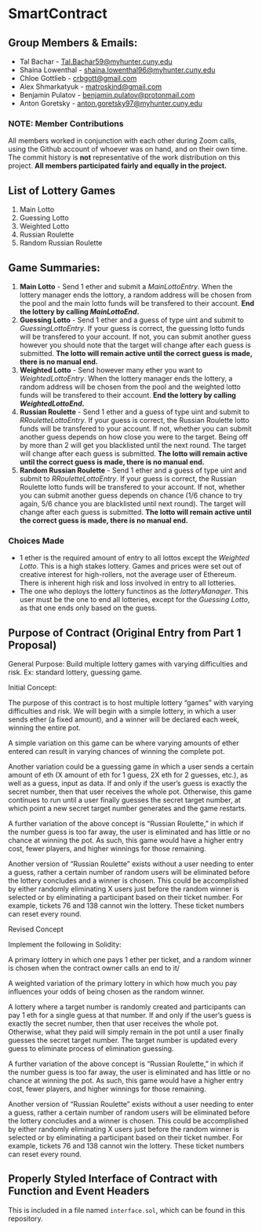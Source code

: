 # SmartContract

## Group Members & Emails:


* Tal Bachar - Tal.Bachar59@myhunter.cuny.edu
* Shaina Lowenthal - shaina.lowenthal96@myhunter.cuny.edu
* Chloe Gottlieb - crbgott@gmail.com
* Alex Shmarkatyuk - matroskind@gmail.com
* Benjamin Pulatov - benjamin.pulatov@protonmail.com
* Anton Goretsky - anton.goretsky97@myhunter.cuny.edu

### NOTE: Member Contributions
All members worked in conjunction with each other during Zoom calls, using the Github account of whoever was on hand, and on their own time. The commit history is **not** representative of the work distribution on this project. **All members participated fairly and equally in the project.**

## List of Lottery Games
 1. Main Lotto
 2. Guessing Lotto
 3. Weighted Lotto
 4. Russian Roulette
 5. Random Russian Roulette

## Game Summaries:
 1. **Main Lotto** - Send 1 ether and submit a *MainLottoEntry*. When the lottery manager ends the lottory, a random address will be chosen from the pool and the main lotto funds will be transfered to their account. **End the lottery by calling *MainLottoEnd*.**
 2. **Guessing Lotto** - Send 1 ether and a guess of type uint and submit to *GuessingLottoEntry*. If your guess is correct, the guessing lotto funds will be transfered to your account. If not, you can submit another guess however you should note that the target will change after each guess is submitted. **The lotto will remain active until the correct guess is made, there is no manual end.**
 3. **Weighted Lotto** - Send however many ether you want to *WeightedLottoEntry*. When the lottery manager ends the lottery, a random address will be chosen from the pool and the weighted lotto funds will be transfered to their account. **End the lottery by calling *WeightedLottoEnd*.**
 4. **Russian Roulette** - Send 1 ether and a guess of type uint and submit to *RRouletteLottoEntry*. If your guess is correct, the Russian Roulette lotto funds will be transfered to your account. If not, whether you can submit another guess depends on how close you were to the target. Being off by more than 2 will get you blacklisted until the next round. The target will change after each guess is submitted. **The lotto will remain active until the correct guess is made, there is no manual end.**
 5. **Random Russian Roulette** - Send 1 ether and a guess of type uint and submit to *RRouletteLottoEntry*. If your guess is correct, the Russian Roulette lotto funds will be transfered to your account. If not, whether you can submit another guess depends on chance (1/6 chance to try again, 5/6 chance you are blacklisted until next round). The target will change after each guess is submitted. **The lotto will remain active until the correct guess is made, there is no manual end.**
 
### Choices Made
 * 1 ether is the required amount of entry to all lottos except the *Weighted Lotto*. This is a high stakes lottery. Games and prices were set out of creative interest for high-rollers, not the average user of Ethereum. There is inherent high risk and loss involved in entry to all lotteries.
 * The one who deploys the lottery functinos as the *lotteryManager*. This user must be the one to end all lotteries, except for the *Guessing Lotto*, as that one ends only based on the guess.
 
## Purpose of Contract (Original Entry from Part 1 Proposal)
General Purpose: Build multiple lottery games with varying difficulties and risk. Ex: standard lottery, guessing game.
 
Initial Concept:

The purpose of this contract is to host multiple lottery “games” with varying difficulties and risk. We will begin with a simple lottery, in which a user sends ether (a fixed amount), and a winner will be declared each week, winning the entire pot.
 
A simple variation on this game can be where varying amounts of ether entered can result in varying chances of winning the complete pot.
 
Another variation could be a guessing game in which a user sends a certain amount of eth (X amount of eth for 1 guess, 2X eth for 2 guesses, etc.), as well as a guess, input as data. If and only if the user’s guess is exactly the secret number, then that user receives the whole pot. Otherwise, this game continues to run until a user finally guesses the secret target number, at which point a new secret target number generates and the game restarts.
 
A further variation of the above concept is “Russian Roulette,” in which if the number guess is too far away, the user is eliminated and has little or no chance at winning the pot. As such, this game would have a higher entry cost, fewer players, and higher winnings for those remaining.
 
Another version of “Russian Roulette” exists without a user needing to enter a guess, rather a certain number of random users will be eliminated before the lottery concludes and a winner is chosen. This could be accomplished by either randomly eliminating X users just before the random winner is selected or by eliminating a participant based on their ticket number. For example, tickets 76 and 138 cannot win the lottery. These ticket numbers can reset every round.

Revised Concept

Implement the following in Solidity:

A primary lottery in which one pays 1 ether per ticket, and a random winner is chosen when the contract owner calls an end to it/
 
A weighted variation of the primary lottery in which how much you pay influences your odds of being chosen as the random winner.
 
A lottery where a target number is randomly created and participants can pay 1 eth for a single guess at that number. If and only if the user’s guess is exactly the secret number, then that user receives the whole pot. Otherwise, what they paid will simply remain in the pot until a user finally guesses the secret target number. The target number is updated every guess to eliminate process of elimination guessing.
 
A further variation of the above concept is “Russian Roulette,” in which if the number guess is too far away, the user is eliminated and has little or no chance at winning the pot. As such, this game would have a higher entry cost, fewer players, and higher winnings for those remaining.
 
Another version of “Russian Roulette” exists without a user needing to enter a guess, rather a certain number of random users will be eliminated before the lottery concludes and a winner is chosen. This could be accomplished by either randomly eliminating X users just before the random winner is selected or by eliminating a participant based on their ticket number. For example, tickets 76 and 138 cannot win the lottery. These ticket numbers can reset every round.

##  Properly Styled Interface of Contract with Function and Event Headers
This is included in a file named `interface.sol`, which can be found in this repository.
